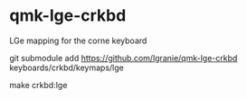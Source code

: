 # qmk-lge-crkbd
LGe mapping for the corne keyboard

git submodule add https://github.com/lgranie/qmk-lge-crkbd keyboards/crkbd/keymaps/lge

make crkbd:lge

